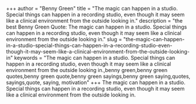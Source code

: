 +++
author = "Benny Green"
title = "The magic can happen in a studio. Special things can happen in a recording studio, even though it may seem like a clinical environment from the outside looking in."
description = "the best Benny Green Quote: The magic can happen in a studio. Special things can happen in a recording studio, even though it may seem like a clinical environment from the outside looking in."
slug = "the-magic-can-happen-in-a-studio-special-things-can-happen-in-a-recording-studio-even-though-it-may-seem-like-a-clinical-environment-from-the-outside-looking-in"
keywords = "The magic can happen in a studio. Special things can happen in a recording studio, even though it may seem like a clinical environment from the outside looking in.,benny green,benny green quotes,benny green quote,benny green sayings,benny green saying,quotes, sayings,quote, saying, motivation"
+++
The magic can happen in a studio. Special things can happen in a recording studio, even though it may seem like a clinical environment from the outside looking in.
